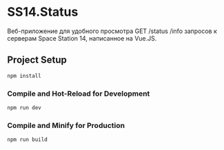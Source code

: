 # SS14.Status

Веб-приложение для удобного просмотра GET /status /info запросов к серверам Space Station 14, написанное на Vue.JS.

## Project Setup

```sh
npm install
```

### Compile and Hot-Reload for Development

```sh
npm run dev
```

### Compile and Minify for Production

```sh
npm run build
```
